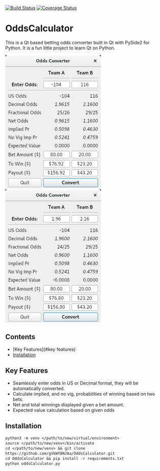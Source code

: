 [![Build Status](https://travis-ci.org/gVkWY8NJAa/OddsCalculator.svg?branch=master)](https://travis-ci.org/gVkWY8NJAa/OddsCalculator) [![Coverage Status](https://coveralls.io/repos/github/gVkWY8NJAa/OddsCalculator/badge.svg?branch=master)](https://coveralls.io/github/gVkWY8NJAa/OddsCalculator?branch=master)
# OddsCalculator

This is a Qt based betting odds converter built in Qt with PySide2 for Python. It is a fun little project to learn Qt 
on Python. 

![alt text](https://github.com/gVkWY8NJAa/OddsCalculator/raw/dev/images/usOdds.png "US An decimal odds can be entered seamlessly.")
![alt text](https://github.com/gVkWY8NJAa/OddsCalculator/raw/dev/images/decOdds.png "US An decimal odds can be entered seamlessly.")


## Contents
* [Key Features](#key features)
* [Installation](#installation)

## Key Features
* Seamlessly enter odds in US or Decimal format, they will be automatically converted.
* Calculate implied, and no vig, probabilities of winning based on two bets.
* Net and total winnings displayed given a bet amount.
* Expected value calculation based on given odds

## Installation
```
python3 -m venv </path/to/new/virtual/environment>
source </path/to/new/venv>/bin/activate
cd </path/to/new/venv> && git clone https://github.com/gVkWY8NJAa/OddsCalculator.git
cd OddsCalculator && pip install -r requirements.txt 
python oddsCalculator.py
```